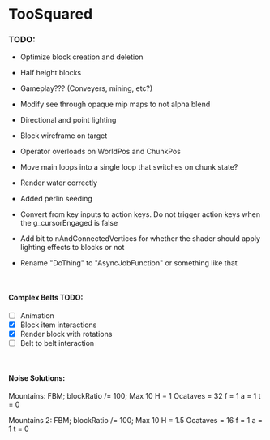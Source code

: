 # TooSquared

### TODO: 
 * Optimize block creation and deletion
 * Half height blocks
 * Gameplay??? (Conveyers, mining, etc?)
 * Modify see through opaque mip maps to not alpha blend

 * Directional and point lighting
 * Block wireframe on target
 * Operator overloads on WorldPos and ChunkPos
 * Move main loops into a single loop that switches on chunk state?
 * Render water correctly
 * Added perlin seeding
 * Convert from key inputs to action keys.  Do not trigger action keys when the g_cursorEngaged is false
 * Add bit to nAndConnectedVertices for whether the shader should apply lighting effects to blocks or not
 * Rename "DoThing" to "AsyncJobFunction" or something like that

&nbsp;

 #### Complex Belts TODO:
 - [ ] Animation
 - [X] Block item interactions
 - [X] Render block with rotations
 - [ ] Belt to belt interaction
	
&nbsp;

#### Noise Solutions:
Mountains:
FBM;
blockRatio /= 100;
Max 10
H = 1
Ocataves = 32
f = 1
a = 1
t = 0

Mountains 2:
FBM;
blockRatio /= 100;
Max 10
H = 1.5
Ocataves = 16
f = 1
a = 1
t = 0
